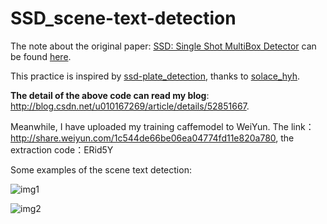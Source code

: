 # SSD_scene-text-detection

The note about the original paper: [SSD: Single Shot MultiBox Detector](https://github.com/weiliu89/caffe/tree/ssd) can be found [here](http://blog.csdn.net/u010167269/article/details/52563573).

This practice is inspired by [ssd-plate_detection](https://github.com/hyh21521038/ssd-plate_detection), thanks to [solace_hyh](http://weibo.com/u/5745235949?is_all=1).

**The detail of the above code can read my blog**: http://blog.csdn.net/u010167269/article/details/52851667.

Meanwhile, I have uploaded my training caffemodel to WeiYun. 
The link：http://share.weiyun.com/1c544de66be06ea04774fd11e820a780, the extraction code：ERid5Y

Some examples of the scene text detection:

![img1](https://github.com/chenxinpeng/SSD_scene-text-detection/blob/master/test_file/output_101.png)

![img2](https://github.com/chenxinpeng/SSD_scene-text-detection/blob/master/test_file/output_120.png)
